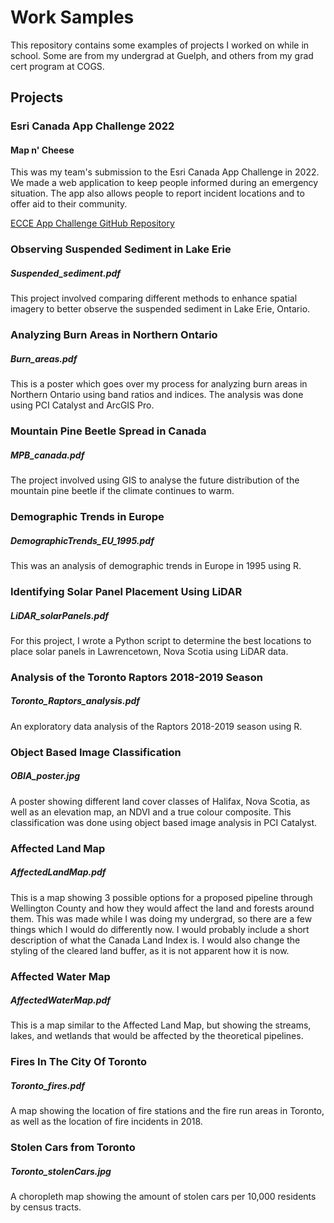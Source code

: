 # Work Samples

This repository contains some examples of projects I worked on while in school. Some are from my undergrad at Guelph, and others from my grad cert program at COGS.

## Projects

### Esri Canada App Challenge 2022
#### Map n' Cheese
This was my team's submission to the Esri Canada App Challenge in 2022. We made a web application to keep people informed during an emergency situation. The app also allows people to report incident locations and to offer aid to their community.

[ECCE App Challenge GitHub Repository](https://github.com/EsriCanada-CE/ecce-app-challenge-2022/tree/main/Map_n'_Cheese)


### Observing Suspended Sediment in Lake Erie
##### Suspended_sediment.pdf
This project involved comparing different methods to enhance spatial imagery to better observe the suspended sediment in Lake Erie, Ontario.


### Analyzing Burn Areas in Northern Ontario
##### Burn_areas.pdf
This is a poster which goes over my process for analyzing burn areas in Northern Ontario using band ratios and indices. The analysis was done using PCI Catalyst and ArcGIS Pro.


### Mountain Pine Beetle Spread in Canada
##### MPB_canada.pdf
The project involved using GIS to analyse the future distribution of the mountain pine beetle if the climate continues to warm.


### Demographic Trends in Europe
##### DemographicTrends_EU_1995.pdf
This was an analysis of demographic trends in Europe in 1995 using R.


### Identifying Solar Panel Placement Using LiDAR
##### LiDAR_solarPanels.pdf
For this project, I wrote a Python script to determine the best locations to place solar panels in Lawrencetown, Nova Scotia using LiDAR data.


### Analysis of the Toronto Raptors 2018-2019 Season
##### Toronto_Raptors_analysis.pdf
An exploratory data analysis of the Raptors 2018-2019 season using R.


### Object Based Image Classification
##### OBIA_poster.jpg
A poster showing different land cover classes of Halifax, Nova Scotia, as well as an elevation map, an NDVI and a true colour composite. This classification was done using object based image analysis in PCI Catalyst.


### Affected Land Map
##### AffectedLandMap.pdf
This is a map showing 3 possible options for a proposed pipeline through Wellington County and how they would affect the land and forests around them. This was made while I was doing my undergrad, so there are a few things which I would do differently now. I would probably include a short description of what the Canada Land Index is. I would also change the styling of the cleared land buffer, as it is not apparent how it is now.


### Affected Water Map
##### AffectedWaterMap.pdf
This is a map similar to the Affected Land Map, but showing the streams, lakes, and wetlands that would be affected by the theoretical pipelines. 


### Fires In The City Of Toronto
##### Toronto_fires.pdf
A map showing the location of fire stations and the fire run areas in Toronto, as well as the location of fire incidents in 2018. 


### Stolen Cars from Toronto
##### Toronto_stolenCars.jpg
A choropleth map showing the amount of stolen cars per 10,000 residents by census tracts. 
